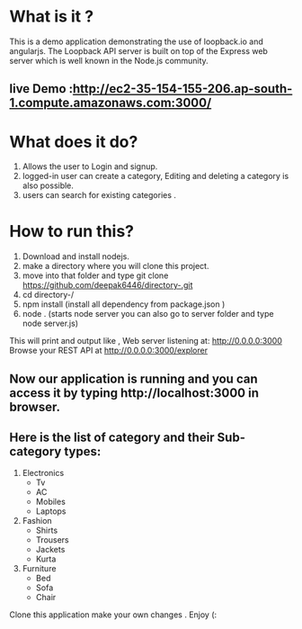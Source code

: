 # What is it ?

This is a demo application demonstrating the use of loopback.io and angularjs.
The Loopback API server is built on top of the Express web server which is well known in the Node.js community.

## live Demo :http://ec2-35-154-155-206.ap-south-1.compute.amazonaws.com:3000/

# What does it do?
1. Allows the user to Login and signup.
2. logged-in user can create a category, Editing and deleting a category is also possible.
3. users can search for existing categories .  

# How to run this?
1.  Download and install nodejs.
2. make a directory where you will clone this project.
3. move into that folder and type git clone https://github.com/deepak6446/directory-.git
4. cd directory-/
5.  npm install (install all dependency from package.json )
6.  node . (starts node server you can also go to server folder and type node server.js)

This will print and output like ,
Web server listening at: http://0.0.0.0:3000
Browse your REST API at http://0.0.0.0:3000/explorer

## Now our application is running and you can access it by typing http://localhost:3000 in browser.

## Here is the list of category and their Sub-category types: 
1. Electronics 
    * Tv
    * AC
    * Mobiles
    * Laptops
2. Fashion 
    * Shirts
    * Trousers
    * Jackets
    * Kurta
3. Furniture 
    * Bed
    * Sofa
    * Chair

Clone this application make your own changes .
Enjoy (:
